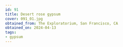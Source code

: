 ```yaml
---
id: 91
title: Desert rose gypsum
cover: 091_01.jpg
obtained_from: The Exploratorium, San Francisco, CA
obtained_on: 2024-04-13
tags:
- gypsum
---
```


